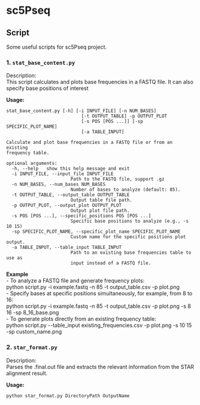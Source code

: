 # sc5Pseq

## Script
Some useful scripts for sc5Pseq project.

### 1. `stat_base_content.py`
Description:  
This script calculates and plots base frequencies in a FASTQ file. It can also specify base positions of interest

**Usage:**
```
stat_base_content.py [-h] [-i INPUT_FILE] [-n NUM_BASES]
                            [-t OUTPUT_TABLE] -p OUTPUT_PLOT
                            [-s POS [POS ...]] [-sp SPECIFIC_PLOT_NAME]
                            [-a TABLE_INPUT]

Calculate and plot base frequencies in a FASTQ file or from an existing
frequency table.

optional arguments:
  -h, --help   show this help message and exit
  -i INPUT_FILE, --input_file INPUT_FILE
                        Path to the FASTQ file, support .gz
  -n NUM_BASES, --num_bases NUM_BASES
                        Number of bases to analyze (default: 85).
  -t OUTPUT_TABLE, --output_table OUTPUT_TABLE
                        Output table file path.
  -p OUTPUT_PLOT, --output_plot OUTPUT_PLOT
                        Output plot file path.
  -s POS [POS ...], --specific_positions POS [POS ...]
                        Specific base positions to analyze (e.g., -s 10 15)
  -sp SPECIFIC_PLOT_NAME, --specific_plot_name SPECIFIC_PLOT_NAME
                        Custom name for the specific positions plot output.
  -a TABLE_INPUT, --table_input TABLE_INPUT
                        Path to an existing base frequencies table to use as
                        input instead of a FASTQ file.
```
**Example**  
    - To analyze a FASTQ file and generate frequency plots:  
        python script.py -i example.fastq -n 85 -t output_table.csv -p plot.png  
    - Specify bases at specific positions simultaneously, for example, from 8 to 16:  
        python script.py -i example.fastq -n 85 -t output_table.csv -p plot.png -s 8 16 -sp 8_16_base.png  
    - To generate plots directly from an existing frequency table:  
        python script.py --table_input existing_frequencies.csv -p plot.png -s 10 15 -sp custom_name.png  

### 2.  `star_format.py`
Description:  
Parses the .final.out file and extracts the relevant information from the STAR alignment result.

**Usage:**
```bash
python star_format.py DirectoryPath OutputName
```
